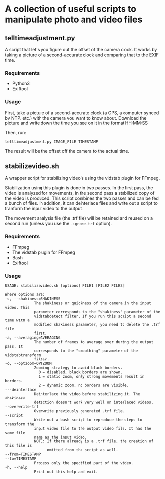# A collection of useful scripts to manipulate photo and video files

## telltimeadjustment.py

A script that let's you figure out the offset of the camera clock. It works by taking a picture of a second-accurate clock and comparing that to the EXIF time.

### Requirements

- Python3
- Exiftool

### Usage

First, take a picture of a second-accurate clock (a GPS, a computer synced by NTP, etc.) with the camera you want to know about. Download the picture and write down the time you see on it in the format HH:MM:SS

Then, run:

    telltimeadjustment.py IMAGE_FILE TIMESTAMP

The result will be the offset off the camera to the actual time.

## stabilizevideo.sh

A wrapper script for stabilizing video's using the vidstab plugin for FFmpeg.

Stabilization using this plugin is done in two passes. In the first pass, the video is analyzed for movements, in the second pass a stabilized copy of the video is produced. This script combines the two passes and can be fed a bunch of files. In addition, it can deinterlace files and write out a script to tranform the input video to the output.

The movement analysis file (the .trf file) will be retained and reused on a second run (unless you use the ```-ignore-trf``` option).

### Requirements

- FFmpeg
- The vidstab plugin for FFmpeg
- Bash
- Exiftool

### Usage

    USAGE: stabilizevideo.sh [options] FILE1 [FILE2 FILE3]

    Where options are:
    -s, --shakiness=SHAKINESS 
                 The shakiness or quickness of the camera in the input video. This
                 parameter corresponds to the "shakiness" parameter of the
                 vidstabdetect filter. If you run this script a second time with a
                 modified shakiness parameter, you need to delete the .trf file 
                 first.
    -a, --averaging=AVERAGING
                 The number of frames to average over during the output pass. It
                 corresponds to the "smoothing" parameter of the vidstabtransform
                 filter.
    -o, --optzoom=OPTZOOM
                 Zooming strategy to avoid black borders.
                   0 = disabled, black borders are shown.
                   1 = static zoom, only strong movements result in borders.
                   2 = dynamic zoom, no borders are visible.
    ---deinterlace
                 Deinterlace the video before stabilizing it. The shakiness
                 detection doesn't work very well on interlaced videos.
    --overwrite-trf
                 Overwrite previously generated .trf file.
    --script
                 Write out a bash script to reproduce the steps to transform the
                 input video file to the output video file. It has the same file  
                 name as the input video.
                 NOTE: If there already is a .trf file, the creation of this file is
                       omitted from the script as well.
    --from=TIMESTAMP
    --to=TIMESTAMP
                 Process only the specified part of the video.
    -h, --help
                 Print out this help and exit.
